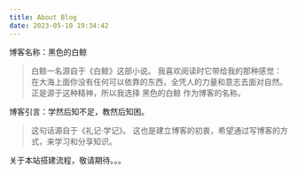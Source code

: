 ```yaml
---
title: About Blog
date: 2023-05-10 19:34:42
---
```


博客名称：黑色的白鲸

> 白鲸一名源自于《白鲸》这部小说。
> 我喜欢阅读时它带给我的那种感觉：在大海上面你没有任何可以依靠的东西，全凭人的力量和意志去面对自然。
> 正是源于这种精神，所以我选择 黑色的白鲸 作为博客的名称。

博客引言：学然后知不足，教然后知困。

> 这句话源自于《礼记·学记》。
> 这也是建立博客的初衷，希望通过写博客的方式，来学习和分享知识。

关于本站搭建流程，敬请期待。。。
